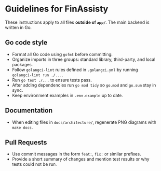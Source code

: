 # Guidelines for FinAssisty

These instructions apply to all files **outside of `app/`**. The main backend is written in Go.

## Go code style
- Format all Go code using `gofmt` before committing.
- Organize imports in three groups: standard library, third-party, and local packages.
- Follow `golangci-lint` rules defined in `.golangci.yml` by running `golangci-lint run ./...`.
- Run `go test ./...` to ensure tests pass.
- After adding dependencies run `go mod tidy` so `go.mod` and `go.sum` stay in sync.
- Keep environment examples in `.env.example` up to date.

## Documentation
- When editing files in `docs/architecture/`, regenerate PNG diagrams with `make docs`.

## Pull Requests
- Use commit messages in the form `feat:`, `fix:` or similar prefixes.
- Provide a short summary of changes and mention test results or why tests could not be run.
